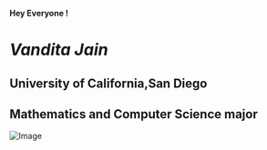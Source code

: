 **Hey Everyone !** 
# *Vandita Jain*
## University of California,San Diego
## Mathematics and Computer Science major 
![Image](https://live.staticflickr.com/65535/35859814126_0802a44668_b.jpg)

